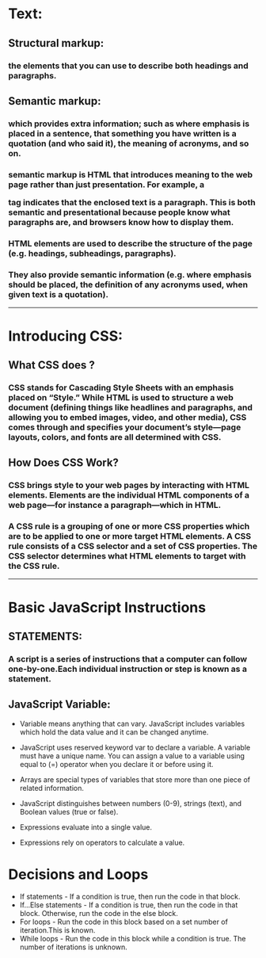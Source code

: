 # Text:
## Structural markup: 
### the elements that you can use to describe both headings and paragraphs.

## Semantic markup:
### which provides extra information; such as where emphasis is placed in a sentence, that something you have written is a quotation (and who said it), the meaning of acronyms, and so on.

### semantic markup is HTML that introduces meaning to the web page rather than just presentation. For example, a <p> tag indicates that the enclosed text is a paragraph. This is both semantic and presentational because people know what paragraphs are, and browsers know how to display them.


### HTML elements are used to describe the structure of the page (e.g. headings, subheadings, paragraphs).


### They also provide semantic information (e.g. where emphasis should be placed, the definition of any acronyms used, when given text is a quotation).

------------------------------------------------------------------------------------------------------------------------
# Introducing CSS:
## What CSS does ?
### CSS stands for Cascading Style Sheets with an emphasis placed on “Style.” While HTML is used to structure a web document (defining things like headlines and paragraphs, and allowing you to embed images, video, and other media), CSS comes through and specifies your document’s style—page layouts, colors, and fonts are all determined with CSS.

## How Does CSS Work?
### CSS brings style to your web pages by interacting with HTML elements. Elements are the individual HTML components of a web page—for instance a paragraph—which in HTML.

### A CSS rule is a grouping of one or more CSS properties which are to be applied to one or more target HTML elements. A CSS rule consists of a CSS selector and a set of CSS properties. The CSS selector determines what HTML elements to target with the CSS rule.
--------------------------------------------------------------------------------------------------------------------------

# Basic JavaScript Instructions
## STATEMENTS: 
### A script is a series of instructions that a computer can follow one-by-one.Each individual instruction or step is known as a statement. 
## JavaScript Variable:
- Variable means anything that can vary. JavaScript includes variables which hold the data value and it can be changed anytime.
 - JavaScript uses reserved keyword var to declare a variable. A variable must have a unique name. You can assign a value to a variable using equal to (=) operator when you declare it or before using it.

- Arrays are special types of variables that store more than one piece of related information.
- JavaScript distinguishes between numbers (0-9), strings (text), and Boolean values (true or false).
- Expressions evaluate into a single value.
- Expressions rely on operators to calculate a value.


# Decisions and Loops
- If statements - If a condition is true, then run the code in that block.
- If...Else statements - If a condition is true, then run the code in that block. Otherwise, run the code in the else block.
- For loops - Run the code in this block based on a set number of iteration.This is known.
- While loops - Run the code in this block while a condition is true. The number of iterations is unknown.








